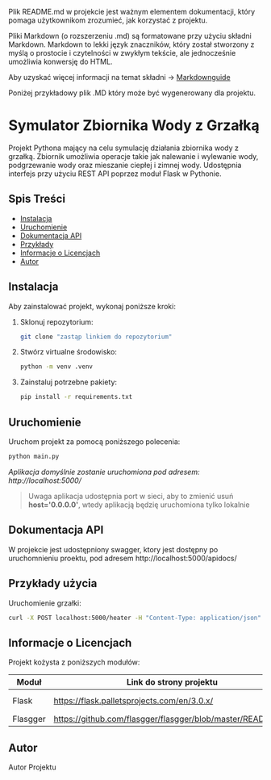 Plik README.md w projekcie jest ważnym elementem dokumentacji, który pomaga użytkownikom zrozumieć, jak korzystać z projektu.

Pliki Markdown (o rozszerzeniu .md) są formatowane przy użyciu składni Markdown. Markdown to lekki język znaczników, który został stworzony z myślą o prostocie i czytelności w zwykłym tekście, ale jednocześnie umożliwia konwersję do HTML.

Aby uzyskać więcej informacji na temat składni ->
[Markdownguide](https://www.markdownguide.org/)

Poniżej przykładowy plik .MD który może być wygenerowany dla projektu.

# Symulator Zbiornika Wody z Grzałką

Projekt Pythona mający na celu symulację działania zbiornika wody z grzałką. Zbiornik umożliwia operacje takie jak nalewanie i wylewanie wody, podgrzewanie wody oraz mieszanie ciepłej i zimnej wody. Udostępnia interfejs przy użyciu REST API poprzez moduł Flask w Pythonie.

## Spis Treści
- [Instalacja](#instalacja)
- [Uruchomienie](#uruchomienie)
- [Dokumentacja API](#dokumentacja-api)
- [Przykłady](#przykłady)
- [Informacje o Licencjach](#info)
- [Autor](#autor)


## Instalacja

Aby zainstalować projekt, wykonaj poniższe kroki:

1. Sklonuj repozytorium:
    ```bash
    git clone "zastąp linkiem do repozytorium"
    ```
2. Stwórz virtualne środowisko:
    ```bash
    python -m venv .venv
    ```

3. Zainstaluj potrzebne pakiety:
    ```bash
    pip install -r requirements.txt
    ```
## Uruchomienie
Uruchom projekt za pomocą poniższego polecenia:
```bash
python main.py
```
*Aplikacja domyślnie zostanie uruchomiona pod adresem: http://localhost:5000/*

> Uwaga aplikacja udostępnia port w sieci, aby to zmienić usuń **host='0.0.0.0'**, wtedy aplikacją będzię uruchomiona tylko lokalnie

## Dokumentacja API

W projekcie jest udostępniony swagger, ktory jest dostępny po uruchomnieniu proektu, pod adresem http://localhost:5000/apidocs/

## Przykłady użycia

Uruchomienie grzałki:
```bash
curl -X POST localhost:5000/heater -H "Content-Type: application/json" -d "{\"state\": true}"
```


## Informacje o Licencjach
Projekt kożysta z poniższych modułów:

| Moduł | Link do strony projektu | Licencja|
| ----------- | ----------- | ----------- |
| Flask | https://flask.palletsprojects.com/en/3.0.x/ |[BSD-3-Clause](https://flask.palletsprojects.com/en/3.0.x/license/)|
| Flasgger | https://github.com/flasgger/flasgger/blob/master/README.md | [MIT](https://github.com/flasgger/flasgger/blob/master/LICENSE)

## Autor

Autor Projektu